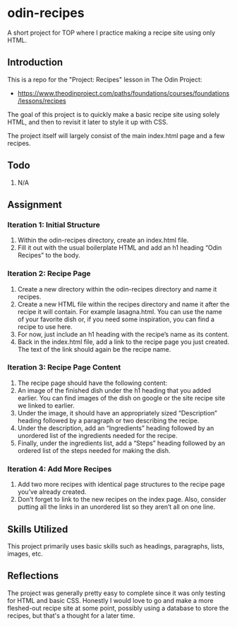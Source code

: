 # odin-recipes
A short project for TOP where I practice making a recipe site using only HTML.

## Introduction
This is a repo for the "Project: Recipes" lesson in The Odin Project:

- https://www.theodinproject.com/paths/foundations/courses/foundations/lessons/recipes

The goal of this project is to quickly make a basic recipe site using solely HTML, and then to revisit it later to style it up with CSS.

The project itself will largely consist of the main index.html page and a few recipes.

## Todo
1. N/A

## Assignment

### Iteration 1: Initial Structure
1. Within the odin-recipes directory, create an index.html file.
2. Fill it out with the usual boilerplate HTML and add an h1 heading “Odin Recipes” to the body.

### Iteration 2: Recipe Page
1. Create a new directory within the odin-recipes directory and name it recipes.
2. Create a new HTML file within the recipes directory and name it after the recipe it will contain. For example lasagna.html. You can use the name of your favorite dish or, if you need some inspiration, you can find a recipe to use here.
3. For now, just include an h1 heading with the recipe’s name as its content.
4. Back in the index.html file, add a link to the recipe page you just created. The text of the link should again be the recipe name.

### Iteration 3: Recipe Page Content
1. The recipe page should have the following content:
2. An image of the finished dish under the h1 heading that you added earlier. You can find images of the dish on google or the site recipe site we linked to earlier.
3. Under the image, it should have an appropriately sized “Description” heading followed by a paragraph or two describing the recipe.
4. Under the description, add an “Ingredients” heading followed by an unordered list of the ingredients needed for the recipe.
5. Finally, under the ingredients list, add a “Steps” heading followed by an ordered list of the steps needed for making the dish.

### Iteration 4: Add More Recipes
1. Add two more recipes with identical page structures to the recipe page you’ve already created.
2. Don’t forget to link to the new recipes on the index page. Also, consider putting all the links in an unordered list so they aren’t all on one line.

## Skills Utilized
This project primarily uses basic skills such as headings, paragraphs, lists, images, etc.

## Reflections
The project was generally pretty easy to complete since it was only testing for HTML and basic CSS. Honestly I would love to go and make a more fleshed-out recipe site at some point, possibly using a database to store the recipes, but that's a thought for a later time.

